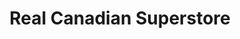 ---
title: "Real Canadian Superstore"
url: /winnipeg/real-canadian-superstore-kenaston-blvd/
shop: supermarket
---